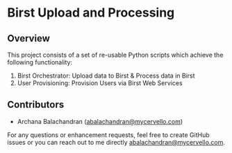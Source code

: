 # Birst Upload and Processing

## Overview 

This project consists of a set of re-usable Python scripts which achieve the following functionality:
1. Birst Orchestrator: Upload data to Birst & Process data in Birst
2. User Provisioning: Provision Users via Birst Web Services


## Contributors

+ Archana Balachandran (abalachandran@mycervello.com)

For any questions or enhancement requests, feel free to create GitHub issues or you can reach out to me directly abalachandran@mycervello.com.

